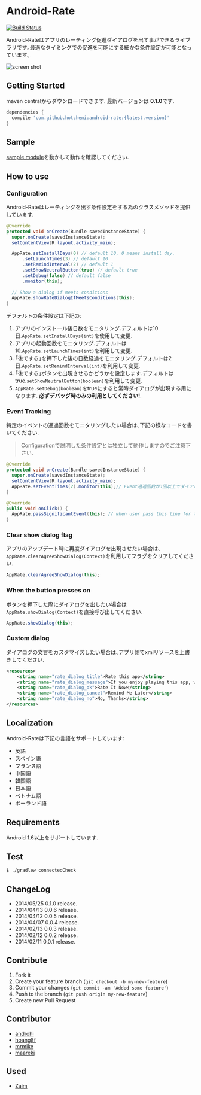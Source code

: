 Android-Rate
============

[![Build Status](https://travis-ci.org/hotchemi/Android-Rate.png?branch=master)](https://travis-ci.org/hotchemi/Android-Rate)

Android-Rateはアプリのレーティング促進ダイアログを出す事ができるライブラリです｡最適なタイミングでの促進を可能にする細かな条件設定が可能となっています｡

![screen shot](http://gifzo.net/BI5e2qMJVi0.gif)

## Getting Started

maven centralからダウンロードできます. 最新バージョンは **0.1.0**です.

```groovy
dependencies {
  compile 'com.github.hotchemi:android-rate:{latest.version}'
}
```

## Sample

[sample module](https://github.com/hotchemi/Android-Rate/tree/master/sample)を動かして動作を確認してください.

## How to use

### Configuration

Android-Rateはレーティングを出す条件設定をする為のクラスメソッドを提供しています.

```java
@Override
protected void onCreate(Bundle savedInstanceState) {
  super.onCreate(savedInstanceState);
  setContentView(R.layout.activity_main);

  AppRate.setInstallDays(0) // default 10, 0 means install day.
      .setLaunchTimes(3) // default 10
      .setRemindInterval(2) // default 1
      .setShowNeutralButton(true) // default true
      .setDebug(false) // default false
      .monitor(this);
  
  // Show a dialog if meets conditions
  AppRate.showRateDialogIfMeetsConditions(this);
}
```

デフォルトの条件設定は下記の:

1. アプリのインストール後日数をモニタリング.デフォルトは10日.`AppRate.setInstallDays(int)`を使用して変更.
2. アプリの起動回数をモニタリング.デフォルトは10.`AppRate.setLaunchTimes(int)`を利用して変更.
3. ｢後でする｣を押下した後の日数経過をモニタリング.デフォルトは2日.`AppRate.setRemindInterval(int)`を利用して変更.
4. ｢後でする｣ボタンを出現させるかどうかを設定します.デフォルトはtrue.`setShowNeutralButton(boolean)`を利用して変更.
4. `AppRate.setDebug(boolean)`をtrueにすると常時ダイアログが出現する用になります. **必ずデバッグ時のみの利用としてください!**.

### Event Tracking

特定のイベントの通過回数をモニタリングしたい場合は､下記の様なコードを書いてください.

> Configurationで説明した条件設定とは独立して動作しますのでご注意下さい.

```java
@Override
protected void onCreate(Bundle savedInstanceState) {
  super.onCreate(savedInstanceState);
  setContentView(R.layout.activity_main);
  AppRate.setEventTimes(2).monitor(this);// Event通過回数が3回以上でダイアログを出現させる
}

@Override
public void onClick() {
  AppRate.passSignificantEvent(this); // when user pass this line for the third time, dialog appears.
}
```

### Clear show dialog flag

アプリのアップデート時に再度ダイアログを出現させたい場合は､`AppRate.clearAgreeShowDialog(Context)`を利用してフラグをクリアしてください.

```java
AppRate.clearAgreeShowDialog(this);
```

### When the button presses on

ボタンを押下した際にダイアログを出したい場合は`AppRate.showDialog(Context)`を直接呼び出してください.

```java
AppRate.showDialog(this);
```

### Custom dialog

ダイアログの文言をカスタマイズしたい場合は､アプリ側でxmlリソースを上書きしてください.

```xml
<resources>
    <string name="rate_dialog_title">Rate this app</string>
    <string name="rate_dialog_message">If you enjoy playing this app, would you mind taking a moment to rate it? It won\'t take more than a minute. Thanks for your support!</string>
    <string name="rate_dialog_ok">Rate It Now</string>
    <string name="rate_dialog_cancel">Remind Me Later</string>
    <string name="rate_dialog_no">No, Thanks</string>
</resources>
```

## Localization

Android-Rateは下記の言語をサポートしています:

- 英語
- スペイン語
- フランス語
- 中国語
- 韓国語
- 日本語
- ベトナム語
- ポーランド語

## Requirements

Android 1.6以上をサポートしています.

## Test

```sh
$ ./gradlew connectedCheck
```

## ChangeLog

- 2014/05/25 0.1.0 release.
- 2014/04/13 0.0.6 release.
- 2014/04/12 0.0.5 release.
- 2014/04/07 0.0.4 release.
- 2014/02/13 0.0.3 release.
- 2014/02/12 0.0.2 release.
- 2014/02/11 0.0.1 release.

## Contribute

1. Fork it
2. Create your feature branch (`git checkout -b my-new-feature`)
3. Commit your changes (`git commit -am 'Added some feature'`)
4. Push to the branch (`git push origin my-new-feature`)
5. Create new Pull Request

## Contributor

- [androhi](https://github.com/androhi)
- [hoang8f](https://github.com/hoang8f)
- [mrmike](https://github.com/mrmike)
- [maarekj](https://github.com/maarekj)

## Used

- [Zaim](https://play.google.com/store/apps/details?id=net.zaim.android)